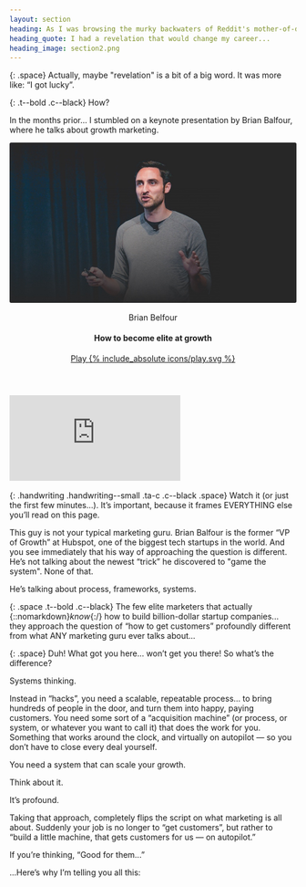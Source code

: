 ```yaml
---
layout: section
heading: As I was browsing the murky backwaters of Reddit's mother-of-distractions...
heading_quote: I had a revelation that would change my career...
heading_image: section2.png
---
```


{: .space}
Actually, maybe "revelation" is a bit of a big word. It was more like: “I got lucky”.

{: .t--bold .c--black}
How?

In the months prior... I stumbled on a keynote presentation by Brian Balfour, where he talks about growth marketing.

<!-- How to become elite at growth - video -->
<div class="video">
  <img class="video__image image image--wider" src="./assets/images/brian-thumbnail.jpg" alt="">
  <header class="video__header grid grid--middle grid--gapeless grid--justify">
    <div class="grid__column">
      <p class="c--white paragraph">Brian Belfour</p>
      <h4 class="video__heading heading c--white">How to become elite at growth</h4>
    </div>
    <div class="video__button grid__column">
    <a class="button button--white button--expanded button--rounded button--shadow jsModalButton" href="#how-to-become-elite-at-growth">
      Play
      <span class="button__icon">
        {% include_absolute icons/play.svg %}
      </span>
    </a>
    </div>
  </header>
</div>

<div class="modal jsModal" id="how-to-become-elite-at-growth">
  <div class="modal__background"></div>
  <div class="modal__content">
    <div class="modal__video-wrapper">
      <iframe src="https://www.youtube.com/embed/7ehZn-Ma1Ow" frameborder="0" allowfullscreen></iframe>
    </div>
  </div>
</div>

{: .handwriting .handwriting--small .ta-c .c--black .space}
Watch it (or just the first few minutes...). It’s important, because it frames <span class="underline underline--short">EVERYTHING</span> else you’ll read on this page.

This guy is not your typical marketing guru. Brian Balfour is the former “VP of Growth” at Hubspot, one of the biggest tech startups in the world. And you see immediately that his way of approaching the question is different. He’s not talking about the newest “trick” he discovered to "game the system". None of that.

He’s talking about process, frameworks, systems.

{: .space .t--bold .c--black}
The few elite marketers that actually {::nomarkdown}*know*{:/} how to build billion-dollar startup companies... they approach the question of “how to get customers” profoundly different from what ANY marketing guru ever talks about...

{: .space}
Duh! What got you here… won’t get you there! So what’s the difference?

Systems thinking.

Instead in “hacks”, you need a scalable, repeatable process… to bring hundreds of people in the door, and turn them into happy, paying customers. You need some sort of a “acquisition machine” (or process, or system, or whatever you want to call it) that does the work for you. Something that works around the clock, and virtually on autopilot — so you don’t have to close every deal yourself.

You need a system that can scale your growth.

Think about it.

It’s profound.

Taking that approach, completely flips the script on what marketing is all about. Suddenly your job is no longer to “get customers”, but rather to “build a little machine, that gets customers for us — on autopilot.”

If you’re thinking, “Good for them...”

...Here’s why I’m telling you all this:
